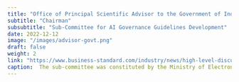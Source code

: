 ```yaml
---
title: "Office of Principal Scientific Advisor to the Government of India"
subtitle: "Chairman"
subsubtitle: "Sub-Committee for AI Governance Guidelines Development"
date: 2022-12-12
image: "/images/advisor-govt.png"
draft: false
weight: 2
link: "https://www.business-standard.com/industry/news/high-level-discussions-on-an-artificial-intelligence-framework-start-124041901080_1.html"
caption:  The sub-committee was constituted by the Ministry of Electronics and Information Technology (MeitY) on November 9, 2023, to analyse gaps and offer recommendations for developing a comprehensive framework for governance of Artificial Intelligence (AI).
---
```




